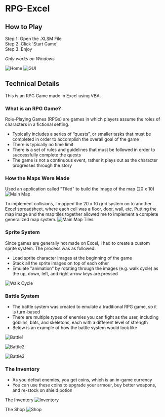 # RPG-Excel

## How to Play
Step 1: Open the .XLSM File </br>
Step 2: Click 'Start Game' </br>
Step 3: Enjoy

*Only works on Windows*

![Home](https://github.com/aanandbajaj/RPG-Excel/blob/master/ReadmeImages/Main_Screen.JPG)
![GUI](https://github.com/aanandbajaj/RPG-Excel/blob/master/ReadmeImages/GUI.JPG)


## Technical Details
This is an RPG Game made in Excel using VBA.

### What is an RPG Game?
Role-Playing Games (RPGs) are games in which players assume the roles of characters in a fictional setting.

* Typically includes a series of “quests”, or smaller tasks that must be completed in order to accomplish the overall goal of the game
* There is typically no time limit
* There is a set of rules and guidelines that must be followed in order to successfully complete the quests
* The game is not a continuous event, rather it plays out as the character progresses through the story

### How the Maps Were Made
Used an application called "Tiled" to build the image of the map (20 x 10)
![Main Map](https://github.com/aanandbajaj/RPG-Excel/blob/master/ReadmeImages/Main_Map_Scene_Door.png)

To implement collisions, I mapped the 20 x 10 grid system on to another Excel spreadsheet, where each cell was a floor, door, wall, etc. Putting the map image and the map tiles together allowed me to implement a complete generalized map system. 
![Main Map Tiles](https://github.com/aanandbajaj/RPG-Excel/blob/master/ReadmeImages/Main_Map_Tiles.JPG)

### Sprite System 
Since games are generally not made on Excel, I had to create a custom sprite system. The process was as followed:
* Load sprite character images at the beginning of the game
* Stack all the sprite images on top of each other 
* Emulate "animation" by rotating through the images (e.g. walk cycle) as the up, down, left, and right arrow keys are pressed

![Walk Cycle](https://github.com/aanandbajaj/RPG-Excel/blob/master/ReadmeImages/WalkCycle.JPG)

### Battle System 
* The battle system was created to emulate a traditional RPG game, so it is turn-based
* There are multiple types of enemies you can fight as the user, including goblins, bats, and skeletons, each with a different level of strength
* Below is an example of how the battle system would look like 

![Battle1](https://github.com/aanandbajaj/RPG-Excel/blob/master/ReadmeImages/Battle.JPG)

![Battle2](https://github.com/aanandbajaj/RPG-Excel/blob/master/ReadmeImages/Battle_Skeleton.JPG)

![Battle3](https://github.com/aanandbajaj/RPG-Excel/blob/master/ReadmeImages/Battle_Moves.JPG)


### The Inventory 
* As you defeat enemies, you get coins, which is an in-game currency
* You can use these coins to upgrade your armour, buy better weapons, and re-stock on shield potion

The Inventory 
![Inventory](https://github.com/aanandbajaj/RPG-Excel/blob/master/ReadmeImages/Inventory.JPG)

The Shop 
![Shop](https://github.com/aanandbajaj/RPG-Excel/blob/master/ReadmeImages/Shop.JPG)
